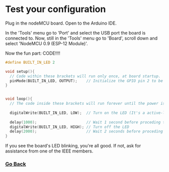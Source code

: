 # Test your configuration

Plug in the nodeMCU board.
Open to the Arduino IDE.

In the 'Tools' menu go to 'Port' and select the USB port the board is connected to.
Now, still in the 'Tools' menu go to 'Board', scroll down and select 'NodeMCU 0.9 (ESP-12 Module)'.

Now the fun part: CODE!!!!

```c++
#define BUILT_IN_LED 2

void setup(){
  // Code within these brackets will run only once, at board startup.
  pinMode(BUILT_IN_LED, OUTPUT);    // Initialize the GPIO pin 2 to be an Output
}


void loop(){
  // The code inside these brackets will run forever until the power is unplugged from the board.
  
  digitalWrite(BUILT_IN_LED, LOW);  // Turn on the LED (It's a active-low pin)
  
  delay(1000);                      // Wait 1 second before proceding to the next command.
  digitalWrite(BUILT_IN_LED, HIGH); // Turn off the LED
  delay(2000);                      // Wait 2 seconds before proceding to the next command.
}
```

If you see the board's LED blinking, you're all good.
If not, ask for assistance from one of the IEEE members.

### [Go Back](./)
